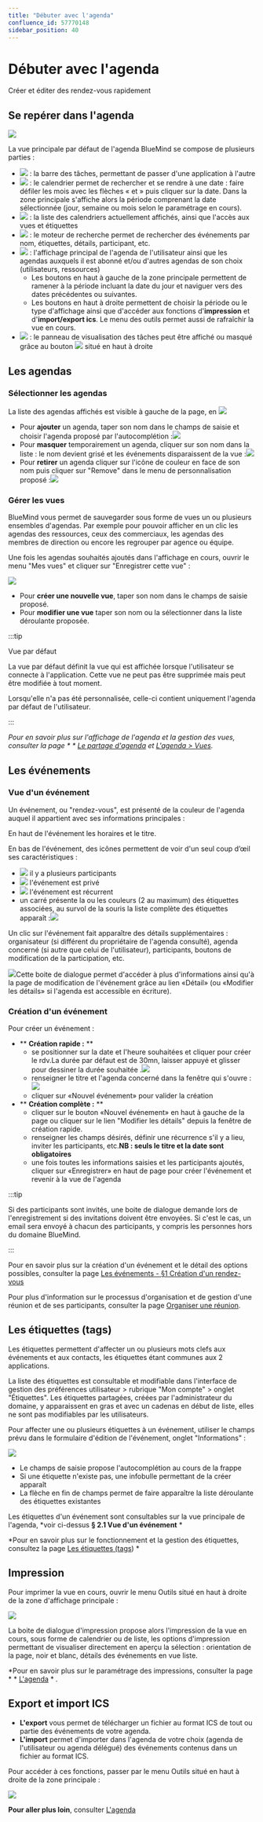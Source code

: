 ```yaml
---
title: "Débuter avec l'agenda"
confluence_id: 57770148
sidebar_position: 40
---
```

# Débuter avec l'agenda

Créer et éditer des rendez-vous rapidement

## Se repérer dans l'agenda

![](../attachments/57770444/72188625.png)

La vue principale par défaut de l'agenda BlueMind se compose de plusieurs parties :

- ![](../attachments/57769989/69896475.png) : la barre des tâches, permettant de passer d'une application à l'autre
- ![](../attachments/57769989/69896474.png) : le calendrier permet de rechercher et se rendre à une date : faire défiler les mois avec les flèches « et » puis cliquer sur la date. Dans la zone principale s'affiche alors la période comprenant la date sélectionnée (jour, semaine ou mois selon le paramétrage en cours).
- ![](../attachments/57769989/69896473.png) : la liste des calendriers actuellement affichés, ainsi que l'accès aux vues et étiquettes
- ![](../attachments/57769989/69896472.png) : le moteur de recherche permet de rechercher des événements par nom, étiquettes, détails, participant, etc.
- ![](../attachments/57769989/69896471.png) : l'affichage principal de l'agenda de l'utilisateur ainsi que les agendas auxquels il est abonné et/ou d'autres agendas de son choix (utilisateurs, ressources)
    - Les boutons en haut à gauche de la zone principale permettent de ramener à la période incluant la date du jour et naviguer vers des dates précédentes ou suivantes.
    - Les boutons en haut à droite permettent de choisir la période ou le type d'affichage ainsi que d'accéder aux fonctions d'**impression** et d'**import/export ics**. Le menu des outils permet aussi de rafraîchir la vue en cours.
- ![](../attachments/57769989/69896470.png) : le panneau de visualisation des tâches peut être affiché ou masqué grâce au bouton ![](../attachments/57770612/57770623.png) situé en haut à droite


## Les agendas

### Sélectionner les agendas

La liste des agendas affichés est visible à gauche de la page, en ![](../attachments/57770148/72188537.png)

- Pour **ajouter** un agenda, taper son nom dans le champs de saisie et choisir l'agenda proposé par l'autocomplétion :![](../attachments/57770148/72188536.png)
- Pour **masquer** temporairement un agenda, cliquer sur son nom dans la liste : le nom devient grisé et les événements disparaissent de la vue :![](../attachments/57770148/72188535.png)
- Pour **retirer** un agenda cliquer sur l'icône de couleur en face de son nom puis cliquer sur "Remove" dans le menu de personnalisation proposé :![](../attachments/57770148/72188552.png)


### Gérer les vues

BlueMind vous permet de sauvegarder sous forme de vues un ou plusieurs ensembles d'agendas. Par exemple pour pouvoir afficher en un clic les agendas des ressources, ceux des commerciaux, les agendas des membres de direction ou encore les regrouper par agence ou équipe.

Une fois les agendas souhaités ajoutés dans l'affichage en cours, ouvrir le menu "Mes vues" et cliquer sur "Enregistrer cette vue" :

![](../attachments/57770148/72188539.png)

- Pour **créer une nouvelle vue**, taper son nom dans le champs de saisie proposé.
- Pour **modifier une vue** taper son nom ou la sélectionner dans la liste déroulante proposée.


:::tip

Vue par défaut

La vue par défaut définit la vue qui est affichée lorsque l'utilisateur se connecte à l'application. Cette vue ne peut pas être supprimée mais peut être modifiée à tout moment.

Lorsqu'elle n'a pas été personnalisée, celle-ci contient uniquement l'agenda par défaut de l'utilisateur.

:::

*Pour en savoir plus sur l'affichage de l'agenda et la gestion des vues, consulter la page * * [Le partage d'agenda](/Guide_de_l_utilisateur/L_agenda/Le_partage_d_agenda/) et [L'agenda > Vues](/Guide_de_l_utilisateur/L_agenda/Vues/).*

## Les événements

### Vue d'un événement

Un événement, ou "rendez-vous", est présenté de la couleur de l'agenda auquel il appartient avec ses informations principales :

En haut de l'événement les horaires et le titre.

En bas de l'événement, des icônes permettent de voir d'un seul coup d’œil ses caractéristiques :

- ![](../attachments/57770444/72188583.png) il y a plusieurs participants
- ![](../attachments/57770444/72188581.png) l'événement est privé
- ![](../attachments/57770444/72188580.png) l'événement est récurrent
- un carré présente la ou les couleurs (2 au maximum) des étiquettes associées, au survol de la souris la liste complète des étiquettes apparaît :![](../attachments/57770148/72188546.png)


Un clic sur l'événement fait apparaître des détails supplémentaires : organisateur (si différent du propriétaire de l'agenda consulté), agenda concerné (si autre que celui de l'utilisateur), participants, boutons de modification de la participation, etc.

![](../attachments/57770148/72188548.png)Cette boite de dialogue permet d'accéder à plus d'informations ainsi qu'à la page de modification de l'événement grâce au lien «Détail» (ou «Modifier les détails» si l'agenda est accessible en écriture).

### Création d'un événement

Pour créer un événement :

- ** **Création rapide :** **
    - se positionner sur la date et l'heure souhaitées et cliquer pour créer le rdv.La durée par défaut est de 30mn, laisser appuyé et glisser pour dessiner la durée souhaitée .![](../attachments/57770148/72188545.gif)
    - renseigner le titre et l'agenda concerné dans la fenêtre qui s'ouvre :![](../attachments/57770148/72188544.png)
    - cliquer sur «Nouvel événement» pour valider la création
- ** **Création complète :** **
    - cliquer sur le bouton «Nouvel événement» en haut à gauche de la page ou cliquer sur le lien "Modifier les détails" depuis la fenêtre de création rapide.
    - renseigner les champs désirés, définir une récurrence s'il y a lieu, inviter les participants, etc.**NB : seuls le titre et la date sont obligatoires**
    - une fois toutes les informations saisies et les participants ajoutés, cliquer sur «Enregistrer» en haut de page pour créer l'événement et revenir à la vue de l'agenda


:::tip

Si des participants sont invités, une boite de dialogue demande lors de l'enregistrement si des invitations doivent être envoyées. Si c'est le cas, un email sera envoyé à chacun des participants, y compris les personnes hors du domaine BlueMind.

:::


Pour en savoir plus sur la création d'un événement et le détail des options possibles, consulter la page [Les événements - §1 Création d'un rendez-vous](/Guide_de_l_utilisateur/L_agenda/Les_événements/)

Pour plus d'information sur le processus d'organisation et de gestion d'une réunion et de ses participants, consulter la page [Organiser une réunion](/Guide_de_l_utilisateur/L_agenda/Organiser_une_réunion/).

## Les étiquettes (tags)

Les étiquettes permettent d'affecter un ou plusieurs mots clefs aux événements et aux contacts, les étiquettes étant communes aux 2 applications.

La liste des étiquettes est consultable et modifiable dans l'interface de gestion des préférences utilisateur > rubrique "Mon compte" > onglet "Étiquettes". Les étiquettes partagées, créées par l'administrateur du domaine, y apparaissent en gras et avec un cadenas en début de liste, elles ne sont pas modifiables par les utilisateurs.

Pour affecter une ou plusieurs étiquettes à un événement, utiliser le champs prévu dans le formulaire d'édition de l'événement, onglet "Informations" :

![](../attachments/57770148/72188542.png)

- Le champs de saisie propose l'autocomplétion au cours de la frappe
- Si une étiquette n'existe pas, une infobulle permettant de la créer apparaît
- La flèche en fin de champs permet de faire apparaître la liste déroulante des étiquettes existantes


Les étiquettes d'un événement sont consultables sur la vue principale de l'agenda, *voir ci-dessus **§ 2.1 Vue d'un événement** *

*Pour en savoir plus sur le fonctionnement et la gestion des étiquettes, consultez la page  [Les étiquettes (tags](/Guide_de_l_utilisateur/Les_catégories_tags_/))  *

## Impression

Pour imprimer la vue en cours, ouvrir le menu Outils situé en haut à droite de la zone d'affichage principale :

![](../attachments/57770148/72188541.png)

La boite de dialogue d'impression propose alors l'impression de la vue en cours, sous forme de calendrier ou de liste, les options d'impression permettant de visualiser directement en aperçu la sélection : orientation de la page, noir et blanc, détails des événements en vue liste.

*Pour en savoir plus sur le paramétrage des impressions, consulter la page * * [L'agenda](/Guide_de_l_utilisateur/L_agenda/) * *.*

## Export et import ICS

- **L'export** vous permet de télécharger un fichier au format ICS de tout ou partie des événements de votre agenda.
- **L'import** permet d'importer dans l'agenda de votre choix (agenda de l'utilisateur ou agenda délégué) des événements contenus dans un fichier au format ICS.


Pour accéder à ces fonctions, passer par le menu Outils situé en haut à droite de la zone principale :

![](../attachments/57770148/72188551.png)


**Pour aller plus loin**, consulter [L'agenda](../Guide_de_l_utilisateur/L_agenda/Decouvrir_l_agenda.md)